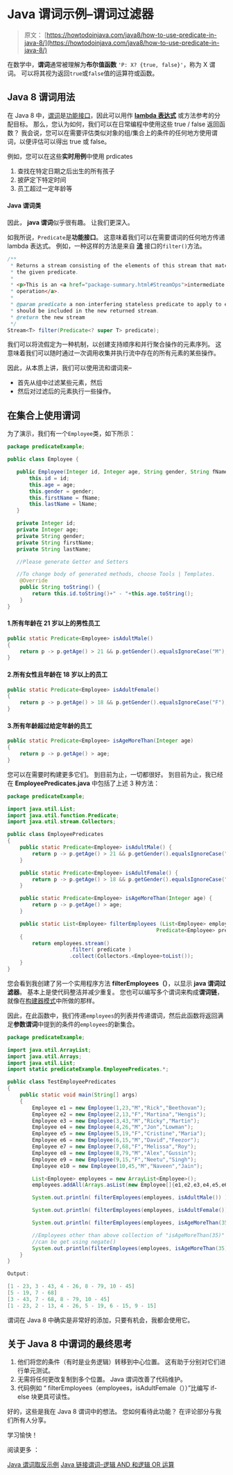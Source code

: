 # Java 谓词示例–谓词过滤器

> 原文： [https://howtodoinjava.com/java8/how-to-use-predicate-in-java-8/](https://howtodoinjava.com/java8/how-to-use-predicate-in-java-8/)

在数学中，**谓词**通常被理解为**布尔值函数** `'P: X? {true, false}'`，称为 X 谓词。 可以将其视为返回`true`或`false`值的运算符或函数。

## Java 8 谓词用法

在 Java 8 中，[谓词](https://docs.oracle.com/javase/8/docs/api/java/util/function/Predicate.html)是[功能接口](https://howtodoinjava.com/java8/functional-interface-tutorial/)，因此可以用作 **[lambda 表达式](//howtodoinjava.com/java8/complete-lambda-expressions-tutorial-in-java/ "Complete lambda expressions tutorial")** 或方法参考的分配目标。 那么，您认为如何，我们可以在日常编程中使用这些 true / false 返回函数？ 我会说，您可以在需要评估类似对象的组/集合上的条件的任何地方使用谓词，以便评估可以得出 true 或 false。

例如，您可以在这些**实时用例**中使用 prdicates

1.  查找在特定日期之后出生的所有孩子
2.  披萨定下特定时间
3.  员工超过一定年龄等

#### Java 谓词类

因此， **java 谓词**似乎很有趣。 让我们更深入。

如我所说，`Predicate`是**功能接口**。 这意味着我们可以在需要谓词的任何地方传递 lambda 表达式。 例如，一种这样的方法是来自 [**流**](https://docs.oracle.com/javase/8/docs/api/java/util/stream/Stream.html) 接口的`filter()`方法。

```java
/**
 * Returns a stream consisting of the elements of this stream that match
 * the given predicate.
 *
 * <p>This is an <a href="package-summary.html#StreamOps">intermediate
 * operation</a>.
 *
 * @param predicate a non-interfering stateless predicate to apply to each element to determine if it
 * should be included in the new returned stream.
 * @return the new stream
 */
Stream<T> filter(Predicate<? super T> predicate);

```

我们可以将流假定为一种机制，以创建支持顺序和并行聚合操作的元素序列。 这意味着我们可以随时通过一次调用收集并执行流中存在的所有元素的某些操作。

因此，从本质上讲，我们可以使用流和谓词来–

*   首先从组中过滤某些元素，然后
*   然后对过滤后的元素执行一些操作。

## 在集合上使用谓词

为了演示，我们有一个`Employee`类，如下所示：

```java
package predicateExample;

public class Employee {

   public Employee(Integer id, Integer age, String gender, String fName, String lName){
       this.id = id;
       this.age = age;
       this.gender = gender;
       this.firstName = fName;
       this.lastName = lName;
   } 

   private Integer id;
   private Integer age;
   private String gender;
   private String firstName;
   private String lastName;

   //Please generate Getter and Setters

   //To change body of generated methods, choose Tools | Templates.
    @Override
    public String toString() {
        return this.id.toString()+" - "+this.age.toString(); 
    }
}

```

#### 1.所有年龄在 21 岁以上的男性员工

```java
public static Predicate<Employee> isAdultMale() 
{
    return p -> p.getAge() > 21 && p.getGender().equalsIgnoreCase("M");
}

```

#### 2.所有女性且年龄在 18 岁以上的员工

```java
public static Predicate<Employee> isAdultFemale() 
{
    return p -> p.getAge() > 18 && p.getGender().equalsIgnoreCase("F");
}

```

#### 3.所有年龄超过给定年龄的员工

```java
public static Predicate<Employee> isAgeMoreThan(Integer age) 
{
    return p -> p.getAge() > age;
}

```

您可以在需要时构建更多它们。 到目前为止，一切都很好。 到目前为止，我已经在 **EmployeePredicates.java** 中包括了上述 3 种方法：

```java
package predicateExample;

import java.util.List;
import java.util.function.Predicate;
import java.util.stream.Collectors;

public class EmployeePredicates 
{
    public static Predicate<Employee> isAdultMale() {
        return p -> p.getAge() > 21 && p.getGender().equalsIgnoreCase("M");
    }

    public static Predicate<Employee> isAdultFemale() {
        return p -> p.getAge() > 18 && p.getGender().equalsIgnoreCase("F");
    }

    public static Predicate<Employee> isAgeMoreThan(Integer age) {
        return p -> p.getAge() > age;
    }

    public static List<Employee> filterEmployees (List<Employee> employees, 
                                                Predicate<Employee> predicate) 
    {
        return employees.stream()
        			.filter( predicate )
        			.collect(Collectors.<Employee>toList());
    }
}   

```

您会看到我创建了另一个实用程序方法 **filterEmployees（）**，以显示 **java 谓词过滤器**。 基本上是使代码整洁并减少重复。 您也可以编写多个谓词来构成**谓词链**，就像在[构建器模式](https://howtodoinjava.com/design-patterns/creational/builder-pattern-in-java/)中所做的那样。

因此，在此函数中，我们传递`employees`的列表并传递谓词，然后此函数将返回满足**参数谓词**中提到的条件的`employees`的新集合。

```java
package predicateExample;

import java.util.ArrayList;
import java.util.Arrays;
import java.util.List;
import static predicateExample.EmployeePredicates.*;

public class TestEmployeePredicates 
{
    public static void main(String[] args)
    {
        Employee e1 = new Employee(1,23,"M","Rick","Beethovan");
        Employee e2 = new Employee(2,13,"F","Martina","Hengis");
        Employee e3 = new Employee(3,43,"M","Ricky","Martin");
        Employee e4 = new Employee(4,26,"M","Jon","Lowman");
        Employee e5 = new Employee(5,19,"F","Cristine","Maria");
        Employee e6 = new Employee(6,15,"M","David","Feezor");
        Employee e7 = new Employee(7,68,"F","Melissa","Roy");
        Employee e8 = new Employee(8,79,"M","Alex","Gussin");
        Employee e9 = new Employee(9,15,"F","Neetu","Singh");
        Employee e10 = new Employee(10,45,"M","Naveen","Jain");

        List<Employee> employees = new ArrayList<Employee>();
        employees.addAll(Arrays.asList(new Employee[]{e1,e2,e3,e4,e5,e6,e7,e8,e9,e10}));

        System.out.println(	filterEmployees(employees, isAdultMale()) );

        System.out.println( filterEmployees(employees, isAdultFemale()) );

        System.out.println( filterEmployees(employees, isAgeMoreThan(35)) );

		//Employees other than above collection of "isAgeMoreThan(35)" 
		//can be get using negate()
        System.out.println(filterEmployees(employees, isAgeMoreThan(35).negate()));
    }
}

Output:

[1 - 23, 3 - 43, 4 - 26, 8 - 79, 10 - 45]
[5 - 19, 7 - 68]
[3 - 43, 7 - 68, 8 - 79, 10 - 45]
[1 - 23, 2 - 13, 4 - 26, 5 - 19, 6 - 15, 9 - 15]

```

谓词在 Java 8 中确实是非常好的添加，只要有机会，我都会使用它。

## 关于 Java 8 中谓词的最终思考

1.  他们将您的条件（有时是业务逻辑）转移到中心位置。 这有助于分别对它们进行单元测试。
2.  无需将任何更改复制到多个位置。 Java 谓词改善了代码维护。
3.  代码例如 “ filterEmployees（employees，isAdultFemale（））”比编写 if-else 块更具可读性。

好的，这些是我在 Java 8 谓词中的想法。 您如何看待此功能？ 在评论部分与我们所有人分享。

学习愉快！

阅读更多 ：

[Java 谓词取反示例](https://howtodoinjava.com/java8/predicate-negate-example/)
[Java 链接谓词–逻辑 AND 和逻辑 OR 运算](https://howtodoinjava.com/java8/predicates-logical-operations/)